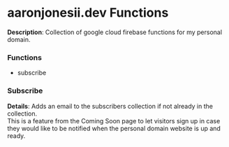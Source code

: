 # aaronjonesii.dev Functions

**Description**: Collection of google cloud firebase functions for my personal domain.

### Functions
- subscribe

### Subscribe
**Details**: Adds an email to the subscribers collection if not
already in the collection.  
This is a feature from the Coming Soon page to let visitors sign
up in case they would like to be notified when the personal domain
website is up and ready.
